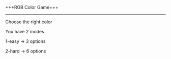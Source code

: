 +++RGB Color Game+++ 

----------------------

Choose the right color

You have 2 modes

1-easy -> 3 options

2-hard -> 6 options
